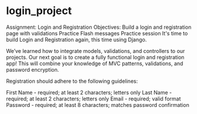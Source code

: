 # login_project
Assignment: Login and Registration
Objectives:
Build a login and registration page with validations
Practice Flash messages
Practice session
It's time to build Login and Registration again, this time using Django.

We’ve learned how to integrate models, validations, and controllers to our projects. Our next goal is to create a fully functional login and registration app! This will combine your knowledge of MVC patterns, validations, and password encryption.

Registration should adhere to the following guidelines:

First Name - required; at least 2 characters; letters only
Last Name - required; at least 2 characters; letters only
Email - required; valid format
Password - required; at least 8 characters; matches password confirmation
